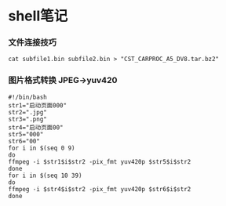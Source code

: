 # **shell笔记**  
### 文件连接技巧
```  
cat subfile1.bin subfile2.bin > "CST_CARPROC_A5_DV8.tar.bz2"
```
### 图片格式转换 JPEG->yuv420
```
#!/bin/bash 
str1="启动页面000"
str2=".jpg"
str3=".png"
str4="启动页面00"
str5="000"
str6="00"
for i in $(seq 0 9)
do
ffmpeg -i $str1$i$str2 -pix_fmt yuv420p $str5$i$str2
done
for i in $(seq 10 39)
do
ffmpeg -i $str4$i$str2 -pix_fmt yuv420p $str6$i$str2
done
```